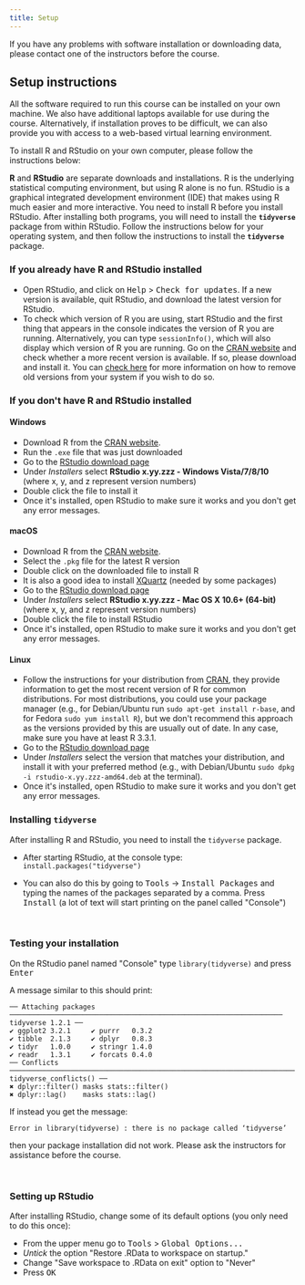 ```yaml
---
title: Setup
---
```


If you have any problems with software installation or downloading data, please 
contact one of the instructors before the course.

## Setup instructions

All the software required to run this course can be installed on your own machine. We also have additional laptops available for use during the course. Alternatively, if installation proves to be difficult, we can also provide you with access to a web-based virtual learning environment.

To install R and RStudio on your own computer, please follow the instructions below:


**R** and **RStudio** are separate downloads and installations. R is the
underlying statistical computing environment, but using R alone is no
fun. RStudio is a graphical integrated development environment (IDE) that makes
using R much easier and more interactive. You need to install R before you
install RStudio. After installing both programs, you will need to install the
**`tidyverse`** package from within RStudio. Follow the instructions below for
your operating system, and then follow the instructions to install the 
**`tidyverse`** package.

### If you already have R and RStudio installed

* Open RStudio, and click on <kbd>Help</kbd> > <kbd>Check for updates</kbd>. If a new version is available, quit RStudio, and download the latest version for RStudio.
* To check which version of R you are using, start RStudio and the first thing
  that appears in the console indicates the version of R you are
  running. Alternatively, you can type `sessionInfo()`, which will also display
  which version of R you are running. Go on
  the [CRAN website](https://cran.r-project.org/bin/windows/base/) and check
  whether a more recent version is available. If so, please download and install
  it. You can [check here](https://cran.r-project.org/bin/windows/base/rw-FAQ.html#How-do-I-UNinstall-R_003f) for
  more information on how to remove old versions from your system if you wish to do so.

### If you don't have R and RStudio installed

#### Windows
* Download R from
  the [CRAN website](http://cran.r-project.org/bin/windows/base/release.htm).
* Run the `.exe` file that was just downloaded
* Go to the [RStudio download page](https://www.rstudio.com/products/rstudio/download/#download)
* Under *Installers* select **RStudio x.yy.zzz - Windows
  Vista/7/8/10** (where x, y, and z represent version numbers)
* Double click the file to install it
* Once it's installed, open RStudio to make sure it works and you don't get any
  error messages.

#### macOS
* Download R from
  the [CRAN website](http://cran.r-project.org/bin/macosx/).
* Select the `.pkg` file for the latest R version
* Double click on the downloaded file to install R
* It is also a good idea to install [XQuartz](https://www.xquartz.org/) (needed
  by some packages)
* Go to the [RStudio download page](https://www.rstudio.com/products/rstudio/download/#download)
* Under *Installers* select **RStudio x.yy.zzz - Mac OS X 10.6+ (64-bit)**
  (where x, y, and z represent version numbers)
* Double click the file to install RStudio
* Once it's installed, open RStudio to make sure it works and you don't get any
  error messages.

#### Linux
* Follow the instructions for your distribution
  from [CRAN](https://cloud.r-project.org/bin/linux), they provide information
  to get the most recent version of R for common distributions. For most
  distributions, you could use your package manager (e.g., for Debian/Ubuntu run
  `sudo apt-get install r-base`, and for Fedora `sudo yum install R`), but we
  don't recommend this approach as the versions provided by this are
  usually out of date. In any case, make sure you have at least R 3.3.1.
* Go to the
  [RStudio download page](https://www.rstudio.com/products/rstudio/download/#download)
* Under *Installers* select the version that matches your distribution, and
  install it with your preferred method (e.g., with Debian/Ubuntu `sudo dpkg -i
  rstudio-x.yy.zzz-amd64.deb` at the terminal).
* Once it's installed, open RStudio to make sure it works and you don't get any
  error messages.


### Installing `tidyverse`

After installing R and RStudio, you need to install the `tidyverse` package.

* After starting RStudio, at the console type:
  `install.packages("tidyverse")`

* You can also do this by going to <kbd>Tools</kbd> -> <kbd>Install Packages</kbd> and typing the names of the packages separated by a comma. Press <kbd>Install</kbd> (a lot of text will start printing on the panel called "Console")

<br/>

### Testing your installation

On the RStudio panel named "Console" type `library(tidyverse)` and press <kbd>Enter</kbd>

A message similar to this should print:

```
── Attaching packages ─────────────────────────────────────────────────────────────────── tidyverse 1.2.1 ──
✔ ggplot2 3.2.1     ✔ purrr   0.3.2
✔ tibble  2.1.3     ✔ dplyr   0.8.3
✔ tidyr   1.0.0     ✔ stringr 1.4.0
✔ readr   1.3.1     ✔ forcats 0.4.0
── Conflicts ────────────────────────────────────────────────────────────────────── tidyverse_conflicts() ──
✖ dplyr::filter() masks stats::filter()
✖ dplyr::lag()    masks stats::lag()
```
<p></p>

If instead you get the message: 

```
Error in library(tidyverse) : there is no package called ‘tidyverse’
```
 
then your package installation did not work. Please ask the instructors for 
assistance before the course. 

<br />

### Setting up RStudio

After installing RStudio, change some of its default options (you only need to 
do this once): 

- From the upper menu go to <kbd>Tools</kbd> > <kbd>Global Options...</kbd> 
- _Untick_ the option "Restore .RData to workspace on startup."
- Change "Save workspace to .RData on exit" option to "Never"
- Press <kbd>OK</kbd>

